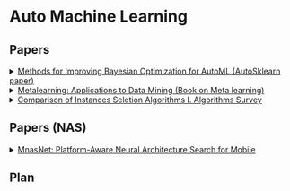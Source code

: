 

# Auto Machine Learning

## Papers
<details>
<summary>
 <a href="https://ml.informatik.uni-freiburg.de/papers/15-AUTOML-AutoML.pdf">Methods for Improving Bayesian Optimization for AutoML
(AutoSklearn paper)
</a> 
</summary>
This is the paper that introduces AutoSklearn.
This paper compares the performance of AutoSklearn with AutoWEKA(which is an AutoML package that combines WEKA with Bayesian optimization).
This paper (AutoSklearn) approaches AutoML in three main steps:
<ol>
<li> Meta-learning to find good instantiations of machine learning frameworks: 
140 datasets from OpenML are considered and a set of meta-features are evaluated for each of these datasets. Each of these datasets is characterized by 38 meta-features including simple, information-theoretic and statistical meta-features.
Further, a Random-forest Bayesian optimization method SMAC (Sequential model-based algorithmic configuration) is applied for 24 hours with 10-fold CV on 2/3rd dataset with 1/3rd dataset as CV set. Given a new dataset, the above mentioned meta-features are extracted and the L1 distance between this meta-feature space is compared with the meta-feature spaces of the 140 datasets to find the k-nearest datasets. The results from the closest datasets are extracted from the meta-knowledge database to warm start SMAC.
</li>

<li>
Bayesian optimization to navigate through search space: 
Search space has only 132 hyperparameters. 
The models considered within the search space include:
 <ul>
  <li> General Linear models(3 algorithms)</li>
  <li> Support vector machines (2)</li>
  <li> Discriminant analysis (2)</li>
  <li> Nearest neighbors (1)</li>
  <li> Naive Bayes (3)</li>
  <li> Decision Trees (1)</li>
  <li> Ensemble methods (4)</li>
 </ul>
 </li>
 Preprocessing:<br>
Data preprocessing: Scaling inputs, imputation of missing values and balancing target classes.<br>
Feature preprocessing: 11 possible methods which include Feature Selection (2), Kernel approximation (2), matrix decomposition (3), Embeddings (3), feature clustering (1), methods using classifier for feature selection (2).
<li> Automated construction of ensembles of Models evaluated during optimization:
The idea behind the construction of Ensembles is that ensembles perform well if the models are individually strong and make uncorrelated errors. Ensemble selection method is outlined in Caruana et al. (2004).
</li>
 </ol>
 The benefit of AutoSkleran over AutoWEKA comes from meta-learning and ensemble construction. The version of AutoSklern without the above two is called vanilla AutoSklearn. Experiments are performed to see how the above mentioned techniques can benefit performance. The following are observed from the experiments:<br>
 <ol>
 <li> Meta-learning yields drastic improvements from the first configuration till the end of experiments.</li>
 <li> Although Vanilla AutoSklearn and AutoSklearn (with meta-learning) both show improved performance with ensembles, ensembles with meta-learning yields performance gains faster than Vanilla AutoSklearn. </li>
 </ol>
</details>

<details>
<summary>
 <a href="https://link-springer-com.ezproxy.lib.uh.edu/content/pdf/10.1007%2F978-3-540-73263-1.pdf">Metalearning: Applications to Data Mining (Book on Meta learning)
</a> 
</summary>
 <b>This is a book on metalearning. Each chapter will be summarized. <br>
Work in progress!</b>

<ol>
<li>
<h3>Metalearning: Concepts and Systems
</h3>
<b>Base learning</b> is the successive application of a learner on the same data. No knowledge is extracted over domains.
With <b> Meta learning</b> the focus is on accumulating experience from previous tasks and applying them to a learning system.<br>
Metalearning covers both declarative and procedural bias. The following is ideally performed in order:
<ol>
<li> Obtain dataset.</li>
<li> Extract meta-features</li>
<li>From the <b>meta knowledge database</b> containing the ML/DL algos (initial bias), Datasets along with their respective meta-features and their performance, the matching and search is performed with the new dataset</li>
<li> The smaller search space is obtained with the new bias</li>
<li> Evaluation and selection of the search space is performed with a suitable evaluation strategy</li>
<li> Best algorithm is chosen</li>
</ol> 
Effectiveness of search space depends on the quality of the available meta-knowledge.
 <p><b>Generation of meta-features</b></p>
Three main classes of meta-features have been proposed:
<ul>
<li> Statistical and information-theoretic characterization: Number of classes, number of features, Ratio of examples to features, degree of correlation between features and target, Average class entropy.</li>
<li> Exploit properties of some induced hypothesis: For example, construct decision trees on each dataset and get it’s properties to form meta features.</li>
<li> Use many simple and fast learners on the datasets and use the accuracy of these “landmarks” to characterize the datasets. Example, k-NN has been used at the meta level to identify most similar datasets for a given input dataset.</li>
</ul>
</p>


</ol>
 </details>
 
 <details>
<summary>
 <a href="https://link.springer.com/chapter/10.1007/978-3-540-24844-6_90">Comparison of Instances Seletion Algorithms I. Algorithms Survey
</a> 
</summary>
This paper provides a survey of all the instance selection algorithms. 
This is the paper that introduces AutoSklearn.
Instance selection algorithms are classified bassed on three broad categories:
<ol>
 <li><b> Noise filters: </b> 
  <ul>
   <li> ENN (Edited nearest neighbor): Idea is to remove datas points from a class if it does not agree with majority points in that class.</li>
   <li> Repeated ENN: ENN repeated till changes are made to the dataset.
   </li>
   <li> All k-NN: ENN repeated for k=1,2,....</li>
   <li> ENRBF: Edited normalized RBF.</li>
   </li>
  </ul>
 <li> <b> Condensation Algorithms</b>
  <ul>
   <li> Condensed Nearest Neighbor rule (CNN): Starts new dataset. If one added datapoint is wrongly classified using new dataset, this dataspoint is added </li>
   <li> Reduced Nearest Neighbor (RNN): Like CNN, but rejects datapoints that do not decrease accuracy.</li>
   <li> IB3: A new datapoint is added only if the nearest datpoint has a different class. </li>
   <li> GE/RNGE: Builds Gabriel graphs </li>
   <li> ICF (Iterative Case Filtering): Uses "reachability" and "convergence" of data points.</li>
   <li> ENRBF2: Based on NRBF.   </li>
   <li> DROP1-5: New datapoint is added only if the new addition does not change classification of the instances.</li>
   </li>
  </ul>
  <li> <b> Prototype Selection: </b>
 Knowledge representation approach.
 <ul>
  <li> Learning Vectors Quantization</li>
  <li> Monte Carlo 1 and Random Mutation Hill Climbing.</li>
  <li> Encoding length- ELH, ELHGrow and Explore</li>
 </ul>
 </ol>
 All the algorithms can be classified in a broader sense as Incremental (starting from 1 datapoint), Decremental (Removing unnecessary datapoints from original dataset) or mixed (combination of Incremental and Decremental).
</details>


## Papers (NAS)

<!-- Making NAS more efficient -->
<details>
<summary>
 <a href="https://arxiv.org/abs/1807.11626">MnasNet: Platform-Aware Neural Architecture Search for Mobile
</a> 
</summary>
 <b> Focus on making NAS more efficient</b><br>
 This paper discusses modifies existing NAS algorithms in two ways:
<ol>

<li> Multi-objective Reward:<br>

Unlike previous work where the common method is to treat T as a hard constraint and maximize accuracy under this constraint:<br>

maximize ACC(m) wrt m subject to LAT(m)≤T                <br>                               
    

where Acc(m) is the accuracy of the model and LAT(m) is the inference latency of the model. LAT(m) is therefore treated as the hard constraint and accuracy is maximized under this constraint.
But, the problem with this approach is that it maximizes a single metric (ACC) and does not provide multiple Pareto optimal solutions (state of allocation of resources from which it is impossible to reallocate so as to make any one individual or preference criterion better off without making at least one individual or preference criterion worse off). <br>
The problem now now be re-framed as finding multiple Pareto-optimal solutions within a single architecture search.
[K. Deb. Multi-objective optimization. Search methodologies, pages 403–449, 2014.] provides multiple methods to solve this type of problem, but the one chosen by this paper is <br>




maximize ACC(m)×[LAT(m)/T]^w wrt m                  <br> 				
      

where w is the weight factor defined as:

w= α,if LAT(m)≤T<br>
&nbsp;&nbsp;&nbsp;   β,otherwise <br>

where α and β are picked according to the trade-off between accuracy and inference latency.  As a hard constraint (not allowing the latency to increase beyond the constraint, severely penalizing if it does so) α= 0, β=−1 may be chosen. But, this paper uses α= -0.07, β=−0.07 as the constraint (soft constraint) in order to smoothly adjust the constraints.
</li>

<li> Factorized hierarchical search space: <br>

Past work search for a complex cell(s) and replicate them to form full architectures. This work focuses on dividing the architectures into blocks and searching for operations and connections within these blocks separately with the intention that given the input and output shape of a block, we want to get the best accuracy-latency tradeoff.<br>

Within each block, the following are searched:
<ul>

<li>Convolutional ops ConvOp: regular conv (conv), depthwiseconv (dconv), and mobile inverted bottleneck conv </li>
<li>Convolutional kernel sizeKernelSize: 3x3, 5x5.</li>
 <li>Squeeze-and-excitation [for more information on this technique refer reference 13 of this paper] ratioSERatio: 0, 0.25.</li>
<li>Skip ops SkipOp: pooling, identity residual, or no skip </li>
<li>Output filter size Fi.</li>
<li>Number of layers per block Ni</li>
</ul>

</ol>
Reinforcement learning (with an RNN agent) approach is adopted for navigating through search space. (Paper says that RL is easy to use but other techniques like evolution also will work). Similar work as is references [35, 36, 25, 20] of this paper.<br>

Training is performed on the ImageNet and the COCO detection datasets and reported accuracies of the best performing models are 75.6% and 66% respectively versus state-of-the-art accuracies of 72% and 60.3% of MobileNetV2.

 
 
 
</details>

## Plan 
